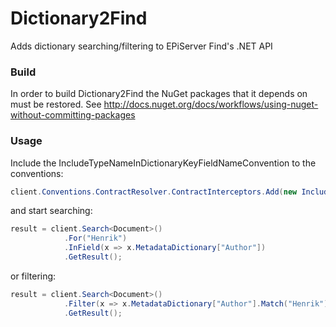 Dictionary2Find
===============

Adds dictionary searching/filtering to EPiServer Find's .NET API

### Build

In order to build Dictionary2Find the NuGet packages that it depends on must be restored.
See http://docs.nuget.org/docs/workflows/using-nuget-without-committing-packages

### Usage

Include the IncludeTypeNameInDictionaryKeyFieldNameConvention to the conventions:

```c#
client.Conventions.ContractResolver.ContractInterceptors.Add(new IncludeTypeNameInDictionaryKeyFieldNameConvention());
```

and start searching:

```c#
result = client.Search<Document>()
            .For("Henrik")
            .InField(x => x.MetadataDictionary["Author"])
            .GetResult();
```

or filtering:
```c#
result = client.Search<Document>()
            .Filter(x => x.MetadataDictionary["Author"].Match("Henrik"))
            .GetResult();
```